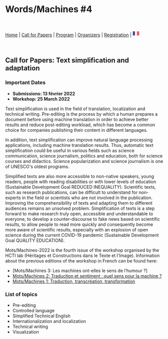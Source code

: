 # Words/Machines #4

<br>

[Home](https://motsmachines.github.io/2022/en) | [Call for Papers](https://motsmachines.github.io/2022/en/cfp) | [Program](https://motsmachines.github.io/2022/en/program) | [Organizers](https://motsmachines.github.io/2022/en/orga) | [Registration](https://motsmachines.github.io/2022/en/registration) | [<img src="FR.png" width="20">](https://motsmachines.github.io/2022/fr/cfp)

<br>

## Call for Papers: Text simplification and adaptation

### Important Dates

* **Submissions: 13 février 2022**
* **Workshop: 25 March 2022**

Text simplification is used in the field of translation, localization and technical writing. Pre-editing is the process by which a human prepares a document before using machine translation in order to achieve better results and reduce post-editing workload, which has become a common choice for companies publishing their content in different languages.

In addition, text simplification can improve natural language processing applications, including machine translation results. Thus, automatic text simplification could be useful in various fields such as science communication, science journalism, politics and education, both for science courses and didactics. Science popularization and science journalism is one of UNESCO's oldest programs.

Simplified texts are also more accessible to non-native speakers, young readers, people with reading disabilities or with lower levels of education (Sustainable Development Goal REDUCED INEQUALITY). Scientific texts, such as research publications, can be difficult to understand for non-experts in the field or scientists who are not involved in the publication. Improving the comprehensibility of texts and adapting them to different audiences remains an unsolved problem. Simplification of texts is a step forward to make research truly open, accessible and understandable to everyone, to develop a counter-discourse to fake news based on scientific results, to allow people to read more quickly and consequently become more aware of scientific results, especially with an explosion of open science during the current COVID-19 pandemic (Sustainable Development Goal QUALITY EDUCATION).

Mots/Machines-2022 is the fourth issue of the workshop organised by the HCTI lab (Héritages et Constructions dans le Texte et l'Image).
Information about the previous editions of the workshop in French can be found here:
- [Mots/Machines 3: Les machines ont-elles le sens de l’humour ?]
- [Mots/Machines 2: Traduction et sentiment : quel sens pour la machine ?](https://www.univ-brest.fr/www-live1-sl.univ-brest.fr/ViewPage.action?siteNodeId=29229&languageId=4)  
- [Mots/Machines 1: Traduction, transcréation, transformation](https://www.univ-brest.fr/hcti/menu/Actualites/Archives/Mots-Machines) 

### List of topics

* Pre-editing
* Controlled language
* Simplified Technical English
* Internationalization and localization
* Technical writing
* Visualization
